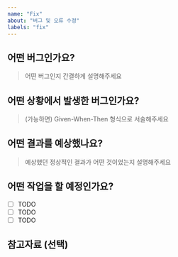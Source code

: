 ```yaml
---
name: "Fix"
about: "버그 및 오류 수정"
labels: "fix"
---
```


## 어떤 버그인가요?

> 어떤 버그인지 간결하게 설명해주세요

## 어떤 상황에서 발생한 버그인가요?

> (가능하면) Given-When-Then 형식으로 서술해주세요

## 어떤 결과를 예상했나요?

> 예상했던 정상적인 결과가 어떤 것이었는지 설명해주세요

## 어떤 작업을 할 예정인가요?

- [ ] TODO
- [ ] TODO
- [ ] TODO

## 참고자료 (선택)
